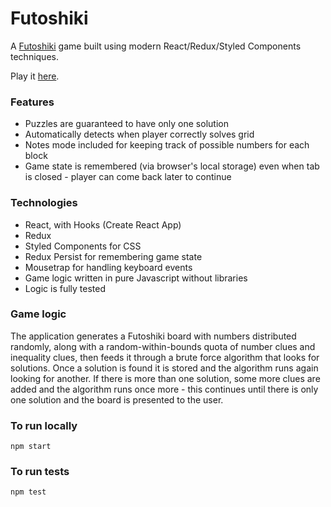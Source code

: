 # Futoshiki

A [Futoshiki](https://en.wikipedia.org/wiki/Futoshiki) game built using modern React/Redux/Styled Components techniques.

Play it [here](https://gwpmad.github.io/futoshiki/).

### Features

- Puzzles are guaranteed to have only one solution
- Automatically detects when player correctly solves grid
- Notes mode included for keeping track of possible numbers for each block
- Game state is remembered (via browser's local storage) even when tab is closed - player can come back later to continue

### Technologies

- React, with Hooks (Create React App)
- Redux
- Styled Components for CSS
- Redux Persist for remembering game state
- Mousetrap for handling keyboard events
- Game logic written in pure Javascript without libraries
- Logic is fully tested

### Game logic

The application generates a Futoshiki board with numbers distributed randomly, along with a random-within-bounds quota of number clues and inequality clues, then feeds it through a brute force algorithm that looks for solutions. Once a solution is found it is stored and the algorithm runs again looking for another. If there is more than one solution, some more clues are added and the algorithm runs once more - this continues until there is only one solution and the board is presented to the user.

### To run locally

```
npm start
```

### To run tests

```
npm test
```
